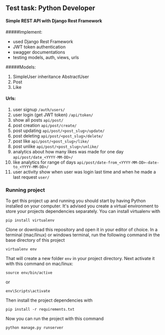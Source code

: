 ## Test task: Python Developer 
#### Simple REST API with Django Rest Framework
 #####Implement:
  - used Django Rest Framework
  - JWT token authentication
  - swagger documentations
  - testing models, auth, views, urls
  
#####Models:
1. SimpleUser inheritance AbstractUser
2. Post
3. Like

#### Urls:
1. user signup ```/auth/users/```
2. user login (get JWT token) ```/api/token/```
3. show all posts ```api/post/```
3. post creation ```api/post/create/```
3. post updating ```api/post/<post_slug>/update/```
3. post deleting ```api/post/<post_slug>/delete/```
4. post like ```api/post/<post_slug>/like/```
5. post unlike ```api/post/<post_slug>/unlike/```
6. analytics about how many likes was made for one day ```api/post/date_<YYYY-MM-DD>/```
6. like analytics for range of days ```api/post/date-from_<YYYY-MM-DD>-date-to_<YYYY-MM-DD>/```
7. user activity show when user was login last time and when he made a last request ```user/```



### Running project

To get this project up and running you should start by having Python installed on your computer. It's advised you create a virtual environment to store your projects dependencies separately. You can install virtualenv with

```
pip install virtualenv
```

Clone or download this repository and open it in your editor of choice. In a terminal (mac/linux) or windows terminal, run the following command in the base directory of this project

```
virtualenv env
```

That will create a new folder `env` in your project directory. Next activate it with this command on mac/linux:

```
source env/bin/active
```
 or 
 ```
 env\Scripts\activate
```

Then install the project dependencies with

```
pip install -r requirements.txt
```

Now you can run the project with this command

```
python manage.py runserver
```

